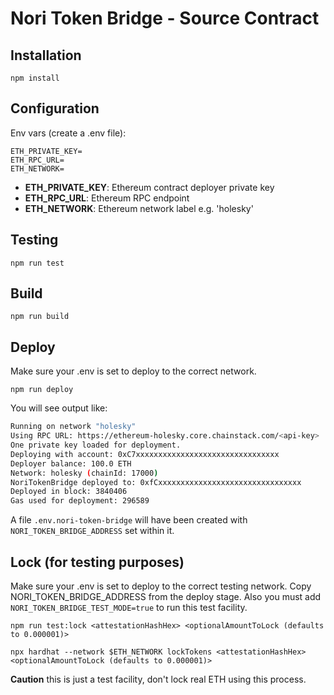 # Nori Token Bridge - Source Contract

## Installation

`npm install`

## Configuration

Env vars (create a .env file):

```
ETH_PRIVATE_KEY=
ETH_RPC_URL=
ETH_NETWORK=
```

- **ETH_PRIVATE_KEY**: Ethereum contract deployer private key
- **ETH_RPC_URL**: Ethereum RPC endpoint
- **ETH_NETWORK**: Ethereum network label e.g. 'holesky'

## Testing

`npm run test`

## Build

`npm run build`

## Deploy

Make sure your .env is set to deploy to the correct network.

`npm run deploy`

You will see output like:

```sh
Running on network "holesky"
Using RPC URL: https://ethereum-holesky.core.chainstack.com/<api-key>
One private key loaded for deployment.
Deploying with account: 0xC7xxxxxxxxxxxxxxxxxxxxxxxxxxxxxxxx
Deployer balance: 100.0 ETH
Network: holesky (chainId: 17000)
NoriTokenBridge deployed to: 0xfCxxxxxxxxxxxxxxxxxxxxxxxxxxxxxxxx
Deployed in block: 3840406
Gas used for deployment: 296589
```

A file `.env.nori-token-bridge` will have been created with `NORI_TOKEN_BRIDGE_ADDRESS` set within it.

## Lock (for testing purposes)

Make sure your .env is set to deploy to the correct testing network. Copy NORI_TOKEN_BRIDGE_ADDRESS from the deploy stage. Also you must add `NORI_TOKEN_BRIDGE_TEST_MODE=true` to run this test facility.

`npm run test:lock <attestationHashHex> <optionalAmountToLock (defaults to 0.000001)>`

`npx hardhat --network $ETH_NETWORK lockTokens <attestationHashHex> <optionalAmountToLock (defaults to 0.000001)>`

**Caution** this is just a test facility, don't lock real ETH using this process.
